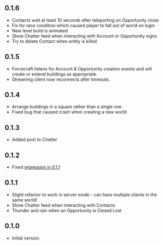 0.1.6
-----

* Contacts wait at least 10 seconds after teleporting on Opportunity close
* Fix for race condition which caused player to fall out of world on login
* New level build is animated
* Show Chatter feed when interacting with Account or Opportunity signs
* Try to delete Contact when entity is killed

0.1.5
-----

* Forcecraft listens for Account & Opportunity creation events and will create or extend buildings as appropriate.
* Streaming client now reconnects after timeouts.

0.1.4
-----

* Arrange buildings in a square rather than a single row
* Fixed bug that caused crash when creating a new world

0.1.3
-----

* Added post to Chatter

0.1.2
-----

* Fixed [regression in 0.1.1](../../issues/1)

0.1.1
-----

* Slight refactor to work in server mode - can have multiple clients in the same world!
* Show Chatter feed when interacting with Contacts
* Thunder and rain when an Opportunity is Closed Lost

0.1.0
-----

* Initial version.